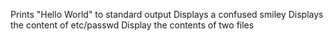 Prints "Hello World" to standard output
Displays a confused smiley
Displays the content of etc/passwd
Display the contents of two files

